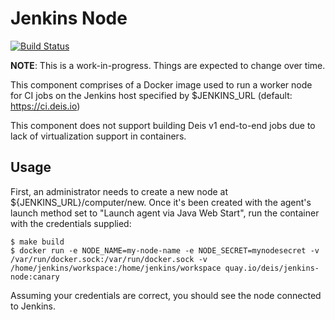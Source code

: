 # Jenkins Node
[![Build Status](https://ci.deis.io/job/jenkins-node/badge/icon)](https://ci.deis.io/job/jenkins-node)

**NOTE**: This is a work-in-progress. Things are expected to change over time.

This component comprises of a Docker image used to run a worker node for CI jobs on the Jenkins host specified by $JENKINS_URL (default: https://ci.deis.io)

This component does not support building Deis v1 end-to-end jobs due to lack of virtualization
support in containers.

## Usage

First, an administrator needs to create a new node at ${JENKINS_URL}/computer/new. Once it's
been created with the agent's launch method set to "Launch agent via Java Web Start", run the
container with the credentials supplied:

```
$ make build
$ docker run -e NODE_NAME=my-node-name -e NODE_SECRET=mynodesecret -v /var/run/docker.sock:/var/run/docker.sock -v /home/jenkins/workspace:/home/jenkins/workspace quay.io/deis/jenkins-node:canary
```

Assuming your credentials are correct, you should see the node connected to Jenkins.
